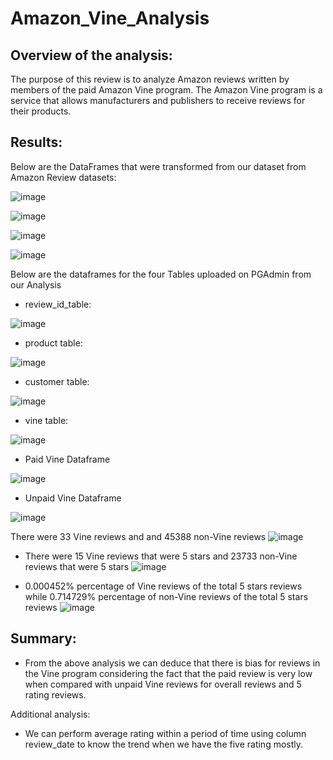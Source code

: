 # Amazon_Vine_Analysis

## Overview of the analysis: 
The purpose of this review is to analyze Amazon reviews written by members of the paid Amazon Vine program. The Amazon Vine program is a service that allows manufacturers and publishers to receive reviews for their products.

## Results: 
Below are the DataFrames that were transformed from our dataset from Amazon Review datasets:

![image](https://user-images.githubusercontent.com/104603037/188052018-f6c337c7-ab00-4f48-b1ec-716c34ffb803.png)

![image](https://user-images.githubusercontent.com/104603037/188052048-3de192f3-9821-414c-8662-ed500c4dfcbe.png)

![image](https://user-images.githubusercontent.com/104603037/188052065-f104b6b3-e316-4c85-b254-0ec55a5c3426.png)

![image](https://user-images.githubusercontent.com/104603037/188052091-79cb8203-0e07-4161-ac7d-0806c9abd40b.png)


Below are the dataframes for the four Tables uploaded on PGAdmin from our Analysis

- review_id_table:

![image](https://user-images.githubusercontent.com/104603037/188048669-48f9ba32-e44f-483f-8b3b-537969989988.png)

- product table:

![image](https://user-images.githubusercontent.com/104603037/188048586-5ffa8cac-73f4-4544-b967-7bbfe4b9a2f5.png)

- customer table:

![image](https://user-images.githubusercontent.com/104603037/188048617-7856d50d-290d-4ee0-a93c-80c7820cd0b3.png)

- vine table:

![image](https://user-images.githubusercontent.com/104603037/188048636-84be5c89-68b7-467b-bef1-8243a681cd2e.png)


- Paid Vine Dataframe

![image](https://user-images.githubusercontent.com/104603037/188050885-0f50f6ed-cc87-4692-a69c-47912e28ff2d.png)

- Unpaid Vine Dataframe

![image](https://user-images.githubusercontent.com/104603037/188050937-4d6a863f-5c58-4e4a-a774-da4b84c74eeb.png)

There were 33 Vine reviews and  and 45388 non-Vine reviews
![image](https://user-images.githubusercontent.com/104603037/188050436-1e682b5a-75b6-4c6f-8b42-c0f6e4ad3b9a.png)

- There were 15 Vine reviews that were 5 stars and 23733 non-Vine reviews that were 5 stars
![image](https://user-images.githubusercontent.com/104603037/188054704-1b651d32-e731-4d0d-8496-68fc37172448.png)

- 0.000452% percentage of Vine reviews of the total 5 stars reviews while 0.714729% percentage of non-Vine reviews of the total 5 stars reviews
![image](https://user-images.githubusercontent.com/104603037/188054651-0fef8fff-2d87-41d2-86ee-bfd04816ae6d.png)

## Summary:

- From the above analysis we can deduce that there is bias for reviews in the Vine program considering the fact that the paid review is very low when compared with unpaid Vine reviews for overall reviews and 5 rating reviews. 

Additional analysis:
- We can perform average rating within a period of time using column review_date to know the trend when we have the five rating mostly.
